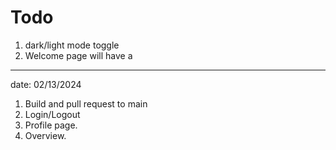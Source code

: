 # Todo

1. dark/light mode toggle
2. Welcome page will have a 

<hr />

date: 02/13/2024

1. Build and pull request to main
2. Login/Logout
3. Profile page. 
4. Overview.
